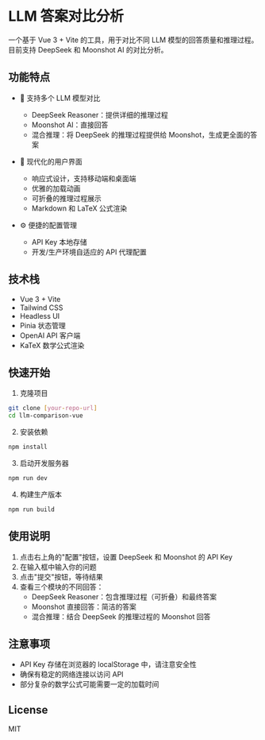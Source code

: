 # LLM 答案对比分析

一个基于 Vue 3 + Vite 的工具，用于对比不同 LLM 模型的回答质量和推理过程。目前支持 DeepSeek 和 Moonshot AI 的对比分析。

## 功能特点

- 🤖 支持多个 LLM 模型对比
  - DeepSeek Reasoner：提供详细的推理过程
  - Moonshot AI：直接回答
  - 混合推理：将 DeepSeek 的推理过程提供给 Moonshot，生成更全面的答案

- 🎨 现代化的用户界面
  - 响应式设计，支持移动端和桌面端
  - 优雅的加载动画
  - 可折叠的推理过程展示
  - Markdown 和 LaTeX 公式渲染

- ⚙️ 便捷的配置管理
  - API Key 本地存储
  - 开发/生产环境自适应的 API 代理配置

## 技术栈

- Vue 3 + Vite
- Tailwind CSS
- Headless UI
- Pinia 状态管理
- OpenAI API 客户端
- KaTeX 数学公式渲染

## 快速开始

1. 克隆项目
```bash
git clone [your-repo-url]
cd llm-comparison-vue
```

2. 安装依赖
```bash
npm install
```

3. 启动开发服务器
```bash
npm run dev
```

4. 构建生产版本
```bash
npm run build
```

## 使用说明

1. 点击右上角的"配置"按钮，设置 DeepSeek 和 Moonshot 的 API Key
2. 在输入框中输入你的问题
3. 点击"提交"按钮，等待结果
4. 查看三个模块的不同回答：
   - DeepSeek Reasoner：包含推理过程（可折叠）和最终答案
   - Moonshot 直接回答：简洁的答案
   - 混合推理：结合 DeepSeek 的推理过程的 Moonshot 回答

## 注意事项

- API Key 存储在浏览器的 localStorage 中，请注意安全性
- 确保有稳定的网络连接以访问 API
- 部分复杂的数学公式可能需要一定的加载时间

## License

MIT
